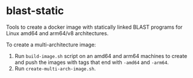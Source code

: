 # blast-static

Tools to create a docker image with statically linked BLAST programs for Linux amd64 and arm64/v8 architectures.

To create a multi-architecture image:
1. Run `build-image.sh` script on an amd64 and arm64 machines to create and push the images with tags that end with `-amd64` and `-arm64`.
2. Run `create-multi-arch-image.sh`.
